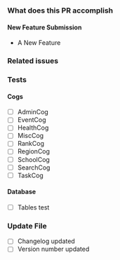 ### What does this PR accomplish

#### New Feature Submission

* A New Feature

### Related issues

### Tests

#### Cogs

* [ ] AdminCog
* [ ] EventCog
* [ ] HealthCog
* [ ] MiscCog
* [ ] RankCog
* [ ] RegionCog
* [ ] SchoolCog
* [ ] SearchCog
* [ ] TaskCog

#### Database

* [ ] Tables test

### Update File

* [ ] Changelog updated
* [ ] Version number updated